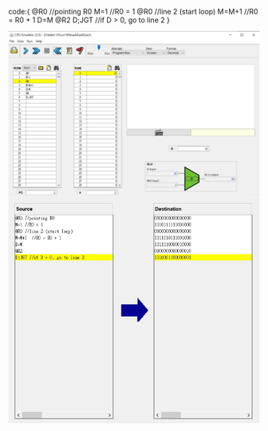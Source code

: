 code:{
    @R0 //pointing R0
    M=1 //R0 = 1
    @R0 //line 2 (start loop)
    M=M+1  //R0 = R0 + 1
    D=M
    @R2
    D;JGT //if D > 0, go to line 2
}

<img src="hw7_else_1.jpg"  align=center />
<img src="hw7_else_2.jpg"  align=center />